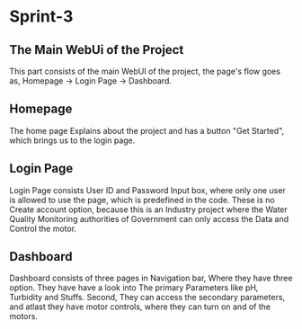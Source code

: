 # Sprint-3

  ## The Main WebUi of the Project

  This part consists of the main WebUI of the project, the page's flow goes as, Homepage -> Login Page -> Dashboard.

  ## Homepage

  The home page Explains about the project and has a button "Get Started", which brings us to the login page.

  ## Login Page

  Login Page consists User ID and Password Input box, where only one user is allowed to use the page, which is predefined in the code. These is no Create account option, because this is an Industry project where the Water Quality Monitoring authorities of Government can only access the Data and Control the motor.

  ## Dashboard

  Dashboard consists of three pages in Navigation bar, Where they have three option.
  They have have a look into The primary Parameters like pH, Turbidity and Stuffs.
  Second, They can access the secondary parameters, and atlast they have motor controls, where they can turn on and of the motors.
